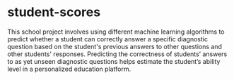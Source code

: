 # student-scores
This school project involves using different machine learning algorithms to predict whether a student can correctly answer a specific diagnostic question based on the student's previous answers to other questions and other students' responses. Predicting the correctness of students’ answers to as yet unseen diagnostic questions helps estimate the student’s ability level in a personalized education platform.

